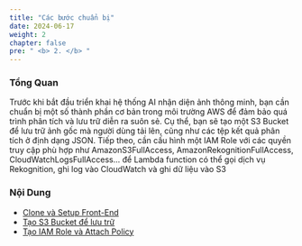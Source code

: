 ```yaml
---
title: "Các bước chuẩn bị"
date: 2024-06-17
weight: 2
chapter: false
pre: " <b> 2. </b> "
---
```


### Tổng Quan 

Trước khi bắt đầu triển khai hệ thống AI nhận diện ảnh thông minh, bạn cần chuẩn bị một số thành phần cơ bản trong môi trường AWS để đảm bảo quá trình phân tích và lưu trữ diễn ra suôn sẻ. Cụ thể, bạn sẽ tạo một S3 Bucket để lưu trữ ảnh gốc mà người dùng tải lên, cũng như các tệp kết quả phân tích ở định dạng JSON. Tiếp theo, cần cấu hình một IAM Role với các quyền truy cập phù hợp như AmazonS3FullAccess, AmazonRekognitionFullAccess, CloudWatchLogsFullAccess... để Lambda function có thể gọi dịch vụ Rekognition, ghi log vào CloudWatch và ghi dữ liệu vào S3

### Nội Dung

- [Clone và Setup Front-End](2.1-CloneFrontEnd/)
- [Tạo S3 Bucket để lưu trữ](2.2-CreateS3Bucket/)
- [Tạo IAM Role và Attach Policy](2.3-CreateIamRole/)
